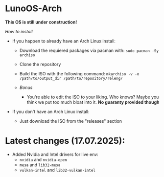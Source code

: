 # LunoOS-Arch

**This OS is still under construction!**

*How to install*

- If you happen to already have an Arch Linux install:
    - Download the requiered packages via pacman with:
        `sudo pacman -Sy archiso`

    - Clone the repository
    
    - Build the ISO with the following command:
        `mkarchiso -v -o /path/to/output_dir /path/to/repository/releng/`

    - *Bonus*
        - You're able to edit the ISO to your liking. Who knows? Maybe you think we put too much bloat into it. **No guaranty provided though**

- If you don't have an Arch Linux install:
    - Just download the ISO from the "releases" section

# Latest changes (17.07.2025):

- Added Nvidia and Intel drivers for live env:
    - `nvidia` and `nvidia-open`
    - `mesa` and `lib32-mesa`
    - `vulkan-intel` and `lib32-vulkan-intel`
